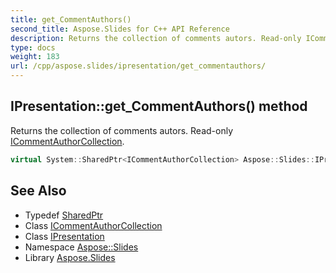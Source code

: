 ```yaml
---
title: get_CommentAuthors()
second_title: Aspose.Slides for C++ API Reference
description: Returns the collection of comments autors. Read-only ICommentAuthorCollection.
type: docs
weight: 183
url: /cpp/aspose.slides/ipresentation/get_commentauthors/
---
```

## IPresentation::get_CommentAuthors() method


Returns the collection of comments autors. Read-only [ICommentAuthorCollection](../../icommentauthorcollection/).

```cpp
virtual System::SharedPtr<ICommentAuthorCollection> Aspose::Slides::IPresentation::get_CommentAuthors()=0
```

## See Also

* Typedef [SharedPtr](../../system/sharedptr/)
* Class [ICommentAuthorCollection](../icommentauthorcollection/)
* Class [IPresentation](./)
* Namespace [Aspose::Slides](../)
* Library [Aspose.Slides](../../)